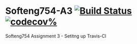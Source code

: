 # Softeng754-A3     [![Build Status](https://travis-ci.org/Zinzan1/Softeng754-A3.svg?branch=master)](https://travis-ci.org/Zinzan1/Softeng754-A3)     [![codecov](https://codecov.io/gh/Zinzan1/Softeng754-A3/branch/master/graph/badge.svg)%](https://codecov.io/gh/Zinzan1/Softeng754-A3)

Softeng754 Assignment 3 - Setitng up Travis-CI
